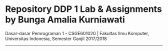 # Repository DDP 1 Lab & Assignments by Bunga Amalia Kurniawati
Dasar-dasar Pemrograman 1 - CSGE601020 | Fakultas Ilmu Komputer, Universitas Indonesia, Semester Ganjil 2017/2018
***

